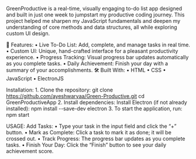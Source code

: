 GreenProductive is a real-time, visually engaging to-do list app designed and built in just one week to jumpstart my productive coding journey. 
This project helped me sharpen my JavaScript fundamentals and deepen my understanding of core methods and data structures, all while exploring custom UI design.

🚀 Features:
	•	Live To-Do List: Add, complete, and manage tasks in real time.
	•	Custom UI: Unique, hand-crafted interface for a pleasant productivity experience.
	•	Progress Tracking: Visual progress bar updates automatically as you complete tasks.
	•	Daily Achievement: Finish your day with a summary of your accomplishments.
🛠️ Built With:
	•	HTML
	•	CSS
	•	JavaScript
	•	ElectronJS

Installation:
	1. Clone the repository:
      		git clone https://github.com/ayeshwaryaa/Green-Productive.git
      		cd GreenProductiveApp
  	2. Install dependencies:
      		Install Electron (if not already installed):
      		npm install --save-dev electron
  	3. To start the application, run:
      		npm start
      
USAGE: 
  	Add Tasks: 
  	•	Type your task in the input field and click the “+” button.
	•	Mark as Complete: Click a task to mark it as done; it will be crossed out.
	•	Track Progress: The progress bar updates as you complete tasks.
	•	Finish Your Day: Click the “Finish” button to see your daily achievement score.
